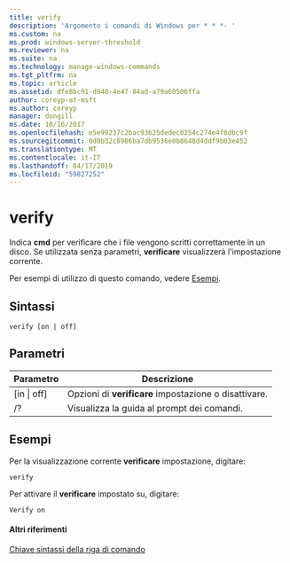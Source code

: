 ```yaml
---
title: verify
description: 'Argomento i comandi di Windows per * * *- '
ms.custom: na
ms.prod: windows-server-threshold
ms.reviewer: na
ms.suite: na
ms.technology: manage-windows-commands
ms.tgt_pltfrm: na
ms.topic: article
ms.assetid: dfe8bc91-d948-4e47-84ad-a79a60506ffa
author: coreyp-at-msft
ms.author: coreyp
manager: dongill
ms.date: 10/16/2017
ms.openlocfilehash: e5e99237c2bac93625dedec0254c274e4f8dbc9f
ms.sourcegitcommit: 0d0b32c8986ba7db9536e0b8648d4ddf9b03e452
ms.translationtype: MT
ms.contentlocale: it-IT
ms.lasthandoff: 04/17/2019
ms.locfileid: "59827252"
---
```

# <a name="verify"></a>verify



Indica **cmd** per verificare che i file vengono scritti correttamente in un disco. Se utilizzata senza parametri, **verificare** visualizzerà l'impostazione corrente.

Per esempi di utilizzo di questo comando, vedere [Esempi](#BKMK_examples).

## <a name="syntax"></a>Sintassi

```
verify [on | off]
```

## <a name="parameters"></a>Parametri

|Parametro|Descrizione|
|---------|-----------|
|[in \| off]|Opzioni di **verificare** impostazione o disattivare.|
|/?|Visualizza la guida al prompt dei comandi.|

## <a name="BKMK_examples"></a>Esempi

Per la visualizzazione corrente **verificare** impostazione, digitare:
```
verify
```
Per attivare il **verificare** impostato su, digitare:
```
Verify on
```

#### <a name="additional-references"></a>Altri riferimenti

[Chiave sintassi della riga di comando](command-line-syntax-key.md)